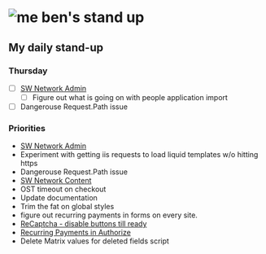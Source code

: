 # ![me](https://avatars2.githubusercontent.com/u/5232044?s=50&v=4) ben's stand up

## My daily stand-up

### Thursday

- [ ] [SW Network Admin](https://app.clickup.com/8537154/v/l/li/54890360?pr=12760709)
    - [ ]    Figure out what is going on with people application import
- [ ] Dangerouse Request.Path issue

### Priorities 
    
- [SW Network Admin](https://app.clickup.com/8537154/v/l/li/54890360?pr=12760709)
- Experiment with getting iis requests to load liquid templates w/o hitting https
- Dangerouse Request.Path issue
- [SW Network Content](https://app.clickup.com/8537154/v/l/li/54892353?pr=12760709)
- OST timeout on checkout
- Update documentation
- Trim the fat on global styles
- figure out recurring payments in forms on every site.
- [ReCaptcha - disable buttons till ready](https://projects.madebyspeak.com/#/tasks/17598281)
- [Recurring Payments in Authorize](https://projects.madebyspeak.com/#/tasks/16411534)
- Delete Matrix values for deleted fields script
